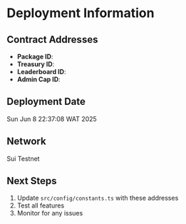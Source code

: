 # Deployment Information

## Contract Addresses

- **Package ID**: 
- **Treasury ID**: 
- **Leaderboard ID**: 
- **Admin Cap ID**: 

## Deployment Date
Sun Jun  8 22:37:08 WAT 2025

## Network
Sui Testnet

## Next Steps
1. Update `src/config/constants.ts` with these addresses
2. Test all features
3. Monitor for any issues
